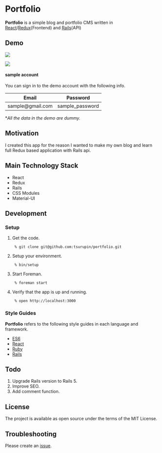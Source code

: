 
# Portfolio



**Portfolio** is a simple blog and portfolio CMS written in [React](https://facebook.github.io/react/)/[Redux](http://redux.js.org/)(Frontend) and [Rails](http://rubyonrails.org/)(API)


Demo
-------
![](https://cloud.githubusercontent.com/assets/1782169/17211740/27c54d5a-5506-11e6-8bb3-fc89a71c718b.gif)


![](https://cloud.githubusercontent.com/assets/1782169/17213387/2d61cda2-550f-11e6-95a7-42f0899546b1.gif)


#### sample account
You can sign in to the demo account with the following info.
<table>
  <thead>
    <tr>
      <th>Email</th>
      <th>Password</th>
    </tr>
  </thead>
  <tbody>
    <tr>
      <td>sample@gmail.com</td>
      <td>sample_password</td>
    </tr>
  </tbody>
</table>

**All the data in the demo are dummy.*

Motivation
-------
I created this app for the reason I wanted to make my own blog and learn full Redux based application with Rails api.

Main Technology Stack
-------
* React
* Redux
* Rails
* CSS Modules
* Material-UI


Development
--------

### Setup
1. Get the code.

        % git clone git@github.com:tsurupin/portfolio.git

2. Setup your environment.

        % bin/setup

3. Start Foreman.

        % foreman start

4. Verify that the app is up and running.

        % open http://localhost:3000

### Style Guides
**Portfolio** refers to the following style guides in each language and framework.

 - [ES6](https://github.com/airbnb/javascript)
 - [React](https://github.com/airbnb/javascript/tree/master/react)
 - [Ruby](https://github.com/airbnb/ruby)
 - [Rails](https://github.com/thoughtbot/guides/tree/master/style/rails)


Todo
-------
 1. Upgrade Rails version to Rails 5.
 2. Improve SEO.
 3. Add comment function.


License
-------
 The project is available as open source under the terms of the MIT License.


Troubleshooting
-------
 Please create an [issue](https://github.com/johanemst/rails-react/issues).
